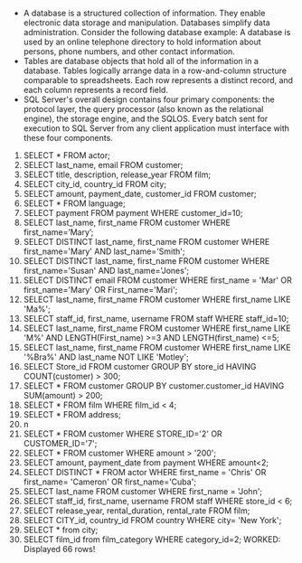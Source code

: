 * A database is a structured collection of information. They enable electronic data storage and manipulation. Databases simplify data administration. Consider the following database example: A database is used by an online telephone directory to hold information about persons, phone numbers, and other contact information.
* Tables are database objects that hold all of the information in a database. Tables logically arrange data in a row-and-column structure comparable to spreadsheets. Each row represents a distinct record, and each column represents a record field.
* SQL Server's overall design contains four primary components: the protocol layer, the query processor (also known as the relational engine), the storage engine, and the SQLOS. Every batch sent for execution to SQL Server from any client application must interface with these four components.

1. SELECT * FROM actor;
2. SELECT last_name, email FROM customer;
3. SELECT title, description, release_year FROM film;
4. SELECT city_id, country_id FROM city;
5. SELECT amount, payment_date, customer_id FROM customer;
6. SELECT * FROM language;
7. SELECT payment FROM payment WHERE customer_id=10;
8. SELECT last_name, first_name FROM customer WHERE first_name=’Mary’;
9. SELECT DISTINCT last_name, first_name FROM customer WHERE first_name='Mary' AND last_name='Smith';
10. SELECT DISTINCT last_name, first_name FROM customer WHERE first_name='Susan' AND last_name='Jones';
11. SELECT DISTINCT email FROM customer WHERE first_name = 'Mar' OR first_name='Mary' OR First_name='Mari';
12. SELECT last_name, first_name FROM customer WHERE first_name LIKE 'Ma%';
13. SELECT staff_id, first_name, username FROM staff WHERE staff_id=10;
14. SELECT last_name, first_name FROM customer WHERE first_name LIKE 'M%' AND LENGTH(First_name) >=3 AND LENGTH(first_name) <=5;
15. SELECT last_name, first_name FROM customer WHERE first_name LIKE '%Bra%' AND last_name NOT LIKE 'Motley';
16. SELECT Store_id FROM customer GROUP BY store_id HAVING COUNT(customer) > 300;
17. SELECT * FROM customer GROUP BY customer.customer_id HAVING SUM(amount) > 200;
18. SELECT * FROM film WHERE film_id < 4;
19. SELECT * FROM address;
20. n
21. SELECT * FROM customer WHERE STORE_ID='2' OR CUSTOMER_ID='7';
22. SELECT * FROM customer WHERE amount > '200';
23. SELECT amount, payment_date from payment WHERE amount<2;
24. SELECT DISTINCT * FROM actor WHERE first_name = 'Chris' OR first_name= 'Cameron' OR first_name='Cuba';
25. SELECT last_name FROM customer WHERE first_name = 'John';
26. SELECT staff_id, first_name, username FROM staff WHERE store_id < 6;
27. SELECT release_year, rental_duration, rental_rate FROM film;
28. SELECT CITY_id, country_id FROM country WHERE city= 'New York';
29. SELECT * from city;
30. SELECT film_id from film_category WHERE category_id=2; WORKED: Displayed 66 rows!
